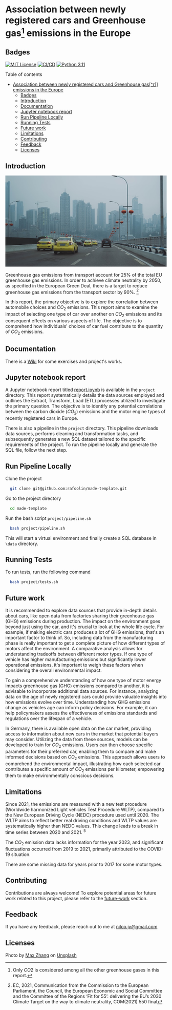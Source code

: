 
# Association between newly registered cars and Greenhouse gas[^r1] emissions in the Europe

## Badges

[![MIT License](https://img.shields.io/badge/License-MIT-green.svg)](https://choosealicense.com/licenses/mit/)
[![CI/CD](https://github.com/rafoolin/made-template/actions/workflows/pipeline.yml/badge.svg)](https://github.com/rafoolin/made-template/actions/workflows/pipeline.yml)
[![Python 3.11](https://img.shields.io/badge/python-3.11-blue.svg)](https://www.python.org/downloads/release/python-3110/)

Table of contents
- [Association between newly registered cars and Greenhouse gas\[^r1\] emissions in the Europe](#association-between-newly-registered-cars-and-greenhouse-gasr1-emissions-in-the-europe)
	- [Badges](#badges)
	- [Introduction](#introduction)
	- [Documentation](#documentation)
	- [Jupyter notebook report](#jupyter-notebook-report)
	- [Run Pipeline Locally](#run-pipeline-locally)
	- [Running Tests](#running-tests)
	- [Future work](#future-work)
	- [Limitations](#limitations)
	- [Contributing](#contributing)
	- [Feedback](#feedback)
	- [Licenses](#licenses)



## Introduction

![cars](./git_resources/pic.jpg)

Greenhouse gas emissions from transport account for 25% of the total EU greenhouse gas emissions. In order to achieve climate neutrality by 2050, as specified in the European Green Deal, there is a target to reduce greenhouse gas emissions from the transport sector by 90%. [^r2]

In this report, the primary objective is to explore the correlation between automobile choices and $CO_2$ emissions. This report aims to examine the impact of selecting one type of car over another on $CO_2$ emissions and its consequent effects on various aspects of life. The objective is to comprehend how individuals' choices of car fuel contribute to the quantity of $CO_2$ emissions.

## Documentation

There is a [Wiki](https://github.com/rafoolin/made-template/wiki) for some exercises and project's works.

## Jupyter notebook report

A Jupyter notebook report titled [report.ipynb](https://github.com/rafoolin/made-template/blob/main/project/report.ipynb) is available in the `project` directory. This report systematically details the data sources employed and outlines the Extract, Transform, Load (ETL) processes utilized to investigate the primary question. The objective is to identify any potential correlations between the carbon dioxide ($CO_2$) emissions and the motor engine types of recently registered cars in Europe.

There is also a pipeline in the `project` directory. This pipeline downloads data sources, performs cleaning and transformation tasks, and subsequently generates a new SQL dataset tailored to the specific requirements of the project. To run the pipeline locally and generate the SQL file, follow the next step.

## Run Pipeline Locally

Clone the project

```bash
  git clone git@github.com:rafoolin/made-template.git
```

Go to the project directory

```bash
  cd made-template
```

Run the bash script `project/pipeline.sh`

```bash
  bash project/pipeline.sh
```

This will start a virtual environment and finally create a SQL database in `\data` directory.

## Running Tests

To run tests, run the following command

```bash
  bash project/tests.sh
```

## Future work

It is recommended to explore data sources that provide in-depth details about cars, like open data from factories sharing their greenhouse gas (GHG) emissions during production. The impact on the environment goes beyond just using the car, and it's crucial to look at the whole life cycle. For example, if making electric cars produces a lot of GHG emissions, that's an important factor to think of. So, including data from the manufacturing phase is really important to get a complete picture of how different types of motors affect the environment.
A comparative analysis allows for understanding tradeoffs between different motor types. If one type of vehicle has higher manufacturing emissions but significantly lower operational emissions, it's important to weigh these factors when considering the overall environmental impact.

To gain a comprehensive understanding of how one type of motor energy impacts greenhouse gas (GHG) emissions compared to another, it is advisable to incorporate additional data sources. For instance, analyzing data on the age of newly registered cars could provide valuable insights into how emissions evolve over time.
Understanding how GHG emissions change as vehicles age can inform policy decisions. For example, it can help policymakers assess the effectiveness of emissions standards and regulations over the lifespan of a vehicle.

In Germany, there is available open data on the car market, providing access to information about new cars in the market that potential buyers may consider. Utilizing the data from these sources, models can be developed to train for $CO_2$ emissions. Users can then choose specific parameters for their preferred car, enabling them to compare and make informed decisions based on $CO_2$ emissions. This approach allows users to comprehend the environmental impact, illustrating how each selected car contributes a specific amount of $CO_2$ emissions per kilometer, empowering them to make environmentally conscious decisions.

## Limitations

Since 2021, the emissions are measured with a new test procedure (Worldwide harmonized Light vehicles Test Procedure WLTP), compared to the New European Driving Cycle (NEDC) procedure used until 2020. The WLTP aims to reflect better real driving conditions and WLTP values are systematically higher than NEDC values. This change leads to a break in time series between 2020 and 2021. $^5$

The $CO_2$ emission data lacks information for the year 2023, and significant fluctuations occurred from 2019 to 2021, primarily attributed to the COVID-19 situation.

There are some missing data for years prior to 2017 for some motor types.

## Contributing

Contributions are always welcome!
To explore potential areas for future work related to this project, please refer to the [future-work](#future-work) section.

## Feedback

If you have any feedback, please reach out to me at niloo.jv@gmail.com

## Licenses

Photo by <a href="https://unsplash.com/@so666max?utm_content=creditCopyText&utm_medium=referral&utm_source=unsplash">Max Zhang</a> on <a href="https://unsplash.com/photos/cars-on-road-near-city-buildings-during-daytime-jnmDblTq1uk?utm_content=creditCopyText&utm_medium=referral&utm_source=unsplash">Unsplash</a>
  
[^r1]: Only $CO2$ is considered among all the other greenhouse gases in this report.

[^r2]: EC, 2021, Communication from the Commission to the European Parliament, the Council, the European Economic and Social Committee and the Committee of the Regions ‘Fit for 55’: delivering the EU’s 2030 Climate Target on the way to climate neutrality, COM(2021) 550 final
